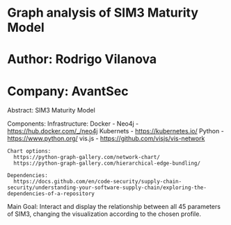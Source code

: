 # Graph analysis of SIM3 Maturity Model
# Author: Rodrigo Vilanova
# Company: AvantSec

Abstract:
  SIM3 Maturity Model


Components:
  Infrastructure:
    Docker      - 
    Neo4j       - https://hub.docker.com/_/neo4j 
    Kubernets   - https://kubernetes.io/
    Python      - https://www.python.org/
    vis.js      - https://github.com/visjs/vis-network
    
    Chart options:
      https://python-graph-gallery.com/network-chart/
      https://python-graph-gallery.com/hierarchical-edge-bundling/

    Dependencies:
      https://docs.github.com/en/code-security/supply-chain-security/understanding-your-software-supply-chain/exploring-the-dependencies-of-a-repository

Main Goal:
  Interact and display the relationship between all 45 parameters of SIM3, changing the visualization according to the chosen profile.
